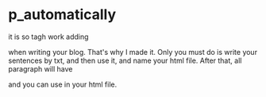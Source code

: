 # p_automatically
it is so tagh work adding </p> when writing your blog. That's why I made it. Only you must do is write your sentences by txt, and then use it, and name your html file. After that, all paragraph will have </p>and you can use in your html file.
